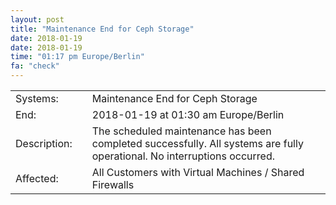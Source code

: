 ```yaml
---
layout: post
title: "Maintenance End for Ceph Storage"
date: 2018-01-19
date: 2018-01-19
time: "01:17 pm Europe/Berlin"
fa: "check"
---
```


|                   |   |                                                                      |
|-------------------|---|----------------------------------------------------------------------|
| Systems:          |   | Maintenance End for Ceph Storage|
| End:              |   | 2018-01-19 at 01:30 am Europe/Berlin |
| Description:      |   | The scheduled maintenance has been completed successfully. All systems are fully operational. No interruptions occurred. |
| Affected:         |   | All Customers with Virtual Machines / Shared Firewalls |